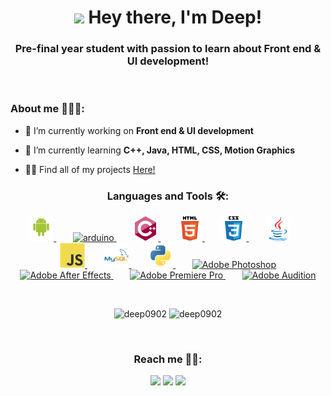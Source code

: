<h1 align="center"><a target="_blank" rel="noopener noreferrer" href="https://raw.githubusercontent.com/MartinHeinz/MartinHeinz/master/wave.gif"><img src="https://raw.githubusercontent.com/MartinHeinz/MartinHeinz/master/wave.gif" width="30px" style="max-width:100%;"></a> Hey there, I'm Deep! </h1>

<h3 align="center">Pre-final year student with passion to learn about Front end & UI development!</h3>

<!-- <p align="left"> <img src="https://komarev.com/ghpvc/?username=deep0902&label=Profile%20views&color=0e75b6&style=flat" alt="deep0902" /> </p> -->

<br>
<h3>About me 🙋🏻‍♂️:</h3>


- 🔭 I’m currently working on **Front end & UI development**

- 🌱 I’m currently learning **C++, Java, HTML, CSS, Motion Graphics**

- 👨‍💻 Find all of my projects [Here!](https://github.com/Deep0902?tab=repositories)



<h3 align="center">Languages and Tools 🛠️:</h3>
<p align="center">
    <a style="padding: 10pt; height: 50pt; width: 500pt;" href="https://developer.android.com" target="_blank"> <img src="https://raw.githubusercontent.com/devicons/devicon/master/icons/android/android-original-wordmark.svg" alt="android" width="40" height="40"/> </a> 
    <a style="padding: 10pt; height: 50pt; width: 500pt;" href="https://www.arduino.cc/" target="_blank"> <img src="https://cdn.worldvectorlogo.com/logos/arduino-1.svg" alt="arduino" width="40" height="40"/> </a>  
    <a style="padding: 10pt; height: 50pt; width: 500pt;" href="https://www.w3schools.com/cpp/" target="_blank"> <img src="https://raw.githubusercontent.com/devicons/devicon/master/icons/cplusplus/cplusplus-original.svg" alt="cplusplus" width="40" height="40"/> </a> 
    <a style="padding: 10pt; height: 50pt; width: 500pt;" href="https://www.w3.org/html/" target="_blank"> <img src="https://raw.githubusercontent.com/devicons/devicon/master/icons/html5/html5-original-wordmark.svg" alt="html5" width="40" height="40"/> </a> 
     <a style="padding: 10pt; height: 50pt; width: 500pt;" href="https://www.w3schools.com/css/" target="_blank"> <img src="https://raw.githubusercontent.com/devicons/devicon/master/icons/css3/css3-original-wordmark.svg" alt="css3" width="40" height="40"/> </a> 
    <a style="padding: 10pt; height: 50pt; width: 500pt;" href="https://www.java.com" target="_blank"> <img src="https://raw.githubusercontent.com/devicons/devicon/master/icons/java/java-original.svg" alt="java" width="40" height="40"/> </a> 
    <a style="padding: 10pt; height: 50pt; width: 500pt;" href="https://developer.mozilla.org/en-US/docs/Web/JavaScript" target="_blank"> 
    <a style="padding: 10pt; height: 50pt; width: 500pt;" href="https://raw.githubusercontent.com/devicons/devicon/master/icons/javascript/javascript-original.svg"> <img src="https://raw.githubusercontent.com/devicons/devicon/master/icons/javascript/javascript-original.svg" alt="javascript" width="40" height="40"/> </a> 
    <a style="padding: 10pt; height: 50pt; width: 500pt;" href="https://www.mysql.com/" target="_blank"> <img src="https://raw.githubusercontent.com/devicons/devicon/master/icons/mysql/mysql-original-wordmark.svg" alt="mysql" width="40" height="40"/> </a> 
    <a style="padding: 10pt; height: 50pt; width: 500pt;" href="https://www.python.org" target="_blank"> <img src="https://raw.githubusercontent.com/devicons/devicon/master/icons/python/python-original.svg" alt="python" width="40" height="40"/> </a> 
     <a style="padding: 10pt; height: 50pt; width: 500pt;" href="https://www.adobe.com/in/products/photoshop.html" target="_blank"> <img src="https://img.icons8.com/color/48/000000/adobe-photoshop.png" alt="Adobe Photoshop" width="40" height="40"/> </a>   
    <a style="padding: 10pt; height: 50pt; width: 500pt;" href="https://www.adobe.com/in/products/aftereffects.html" target="_blank"><img src="https://img.icons8.com/color/48/000000/adobe-after-effects--v1.png" alt="Adobe After Effects" width="40" height="40"/> </a> 
    <a style="padding: 10pt; height: 50pt; width: 500pt;" href="https://www.adobe.com/in/products/premiere.html" target="_blank"><img src="https://img.icons8.com/color/48/000000/adobe-premiere-pro--v1.png" alt="Adobe Premiere Pro" width="40" height="40"/> </a>
    <a style="padding: 10pt; height: 50pt; width: 500pt;" href="https://www.adobe.com/in/products/audition.html" target="_blank"><img src="https://img.icons8.com/color/48/000000/adobe-audition.png" alt="Adobe Audition" width="40" height="40"/> </a>
</p>

<br>

<p align="center">
   <img height="160em" src="https://github-readme-stats.vercel.app/api?username=deep0902&show_icons=true&title_color=25CCF7&icon_color=bb2acf&text_color=f1f2f6&bg_color=151515" alt="deep0902" />
    <img height="160em" src="https://github-readme-stats.vercel.app/api/top-langs?username=deep0902&show_icons=true&title_color=25CCF7&icon_color=bb2acf&text_color=f1f2f6&bg_color=151515" alt="deep0902" />
</p>
<br>

<h3 align="center">Reach me 🤝🏻:</h3>
<p align="center">
    <a href="mailto:deeptank09@gmail.com"><img src="https://camo.githubusercontent.com/d6e6bd1947fee65b577367d94e644161abacc7bcde79c3a22d5dbf617e43949b/68747470733a2f2f696d672e736869656c64732e696f2f62616467652f2d4d61696c2d626c61636b3f7374796c653d666c6174266c6f676f3d676d61696c266c6162656c436f6c6f723d626c61636b" data-canonical-src="https://img.shields.io/badge/-Mail-black?style=flat&amp;logo=gmail&amp;labelColor=black" style="max-width:100%;"></a>
    <a href="https://www.linkedin.com/in/deeprakesh/" rel="nofollow"><img src="https://camo.githubusercontent.com/7d0530360ae5fb5cd0a4d9281db4d99ee6e7b6892b0333452e24af76e5249ad4/68747470733a2f2f696d672e736869656c64732e696f2f62616467652f2d4c696e6b6564496e2d626c75653f7374796c653d666c6174266c6f676f3d6c696e6b6564496e266c6162656c436f6c6f723d626c7565" data-canonical-src="https://img.shields.io/badge/-LinkedIn-blue?style=flat&amp;logo=linkedIn&amp;labelColor=blue" style="max-width:100%;"></a>
    <a href="https://t.me/DeepRakesh" rel="nofollow"><img src="https://camo.githubusercontent.com/737e0b1d87203403dd132ce11901574552acaca1074dde24ed41bd15c53591bf/68747470733a2f2f696d672e736869656c64732e696f2f62616467652f2d54656c656772616d2d626c61636b3f7374796c653d666c6174266c6f676f3d74656c656772616d" data-canonical-src="https://img.shields.io/badge/-Telegram-black?style=flat&amp;logo=telegram" style="max-width:100%;"></a>
  </p>

<!-- <h3 align="left">Connect with me:</h3>
<p align="left">
<a href="https://linkedin.com/in/https://www.linkedin.com/in/deeprakesh/" target="blank"><img align="center" src="https://raw.githubusercontent.com/rahuldkjain/github-profile-readme-generator/master/src/images/icons/Social/linked-in-alt.svg" alt="https://www.linkedin.com/in/deeprakesh/" height="30" width="40" /></a>
<a href="https://www.youtube.com/c/https://youtube.com/deeprakesh" target="blank"><img align="center" src="https://raw.githubusercontent.com/rahuldkjain/github-profile-readme-generator/master/src/images/icons/Social/youtube.svg" alt="https://youtube.com/deeprakesh" height="30" width="40" /></a>
</p> -->

<!---
Deep0902/Deep0902 is a ✨ special ✨ repository because its `README.md` (this file) appears on your GitHub profile.
You can click the Preview link to take a look at your changes.
--->
